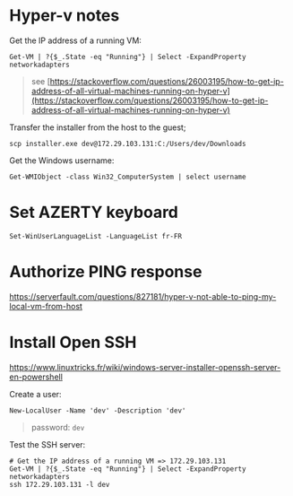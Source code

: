 # Hyper-v notes

Get the IP address of a running VM:

```
Get-VM | ?{$_.State -eq "Running"} | Select -ExpandProperty networkadapters
```

> see [https://stackoverflow.com/questions/26003195/how-to-get-ip-address-of-all-virtual-machines-running-on-hyper-v](https://stackoverflow.com/questions/26003195/how-to-get-ip-address-of-all-virtual-machines-running-on-hyper-v)


Transfer the installer from the host to the guest;

```
scp installer.exe dev@172.29.103.131:C:/Users/dev/Downloads
```

Get the Windows username:

```
Get-WMIObject -class Win32_ComputerSystem | select username
```

# Set AZERTY keyboard

```
Set-WinUserLanguageList -LanguageList fr-FR
```

# Authorize PING response

https://serverfault.com/questions/827181/hyper-v-not-able-to-ping-my-local-vm-from-host

# Install Open SSH

https://www.linuxtricks.fr/wiki/windows-server-installer-openssh-server-en-powershell

Create a user:

```
New-LocalUser -Name 'dev' -Description 'dev'
```

> password: `dev`

Test the SSH server:

```
# Get the IP address of a running VM => 172.29.103.131
Get-VM | ?{$_.State -eq "Running"} | Select -ExpandProperty networkadapters
ssh 172.29.103.131 -l dev
```
